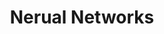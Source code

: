 ---
layout: single
mathjax: true
toc: true
toc_sticky: true
category: Machine Learning
tags: [notes]
qr: machine_learning_notes.png
title: Nerual Networks
share: true
permalink: /MachineLearning/usv_em/
sidebar:
  nav: "MachineLearning"
---
